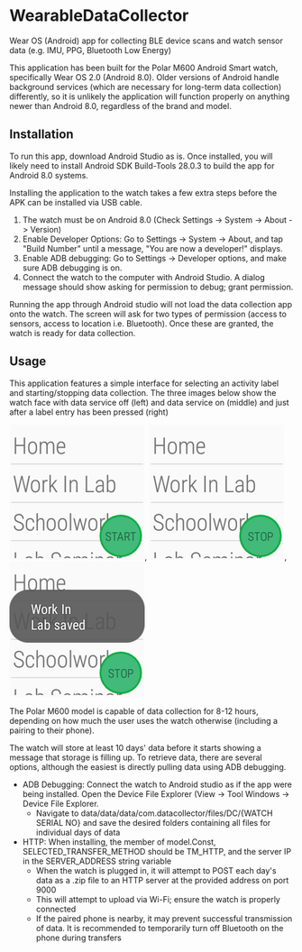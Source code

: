 # WearableDataCollector
Wear OS (Android) app for collecting BLE device scans and watch sensor data (e.g. IMU, PPG, Bluetooth Low Energy)

This application has been built for the Polar M600 Android Smart watch, specifically Wear OS 2.0 (Android 8.0). Older versions of Android handle background services (which are necessary for long-term data collection) differently, so it is unlikely the application will function properly on anything newer than Android 8.0, regardless of the brand and model.

## Installation
To run this app, download Android Studio as is. Once installed, you will likely need to install Android SDK Build-Tools 28.0.3 to build the app for Android 8.0 systems. 

Installing the application to the watch takes a few extra steps before the APK can be installed via USB cable. 
1. The watch must be on Android 8.0 (Check Settings -> System -> About -> Version)
2. Enable Developer Options: Go to Settings -> System -> About, and tap "Build Number" until a message, "You are now a developer!" displays.
3. Enable ADB debugging: Go to Settings -> Developer options, and make sure ADB debugging is on.
4. Connect the watch to the computer with Android Studio. A dialog message should show asking for permission to debug; grant permission. 

Running the app through Android studio will not load the data collection app onto the watch. The screen will ask for two types of permission (access to sensors, access to location i.e. Bluetooth). Once these are granted, the watch is ready for data collection.

## Usage
This application features a simple interface for selecting an activity label and starting/stopping data collection. The three images below show the watch face with data service off (left) and data service on (middle) and just after a label entry has been pressed (right)

![alt text](images/watch-app-basic.png), ![alt text](images/watch-app-running.png), ![alt text](images/watch-app-labelled.png)

The Polar M600 model is capable of data collection for 8-12 hours, depending on how much the user uses the watch otherwise (including a pairing to their phone). 

The watch will store at least 10 days' data before it starts showing a message that storage is filling up. To retrieve data, there are several options, although the easiest is directly pulling data using ADB debugging. 
- ADB Debugging: Connect the watch to Android studio as if the app were being installed. Open the Device File Explorer (View -> Tool Windows -> Device File Explorer.
    - Navigate to data/data/data/com.datacollector/files/DC/{WATCH SERIAL NO} and save the desired folders containing all files for individual days of data
- HTTP: When installing, the member of model.Const, SELECTED_TRANSFER_METHOD should be TM_HTTP, and the server IP in the SERVER_ADDRESS string variable 
    - When the watch is plugged in, it will attempt to POST each day's data as a .zip file to an HTTP server at the provided address on port 9000
    - This will attempt to upload via Wi-Fi; ensure the watch is properly connected
    - If the paired phone is nearby, it may prevent successful transmission of data. It is recommended to temporarily turn off Bluetooth on the phone during transfers

